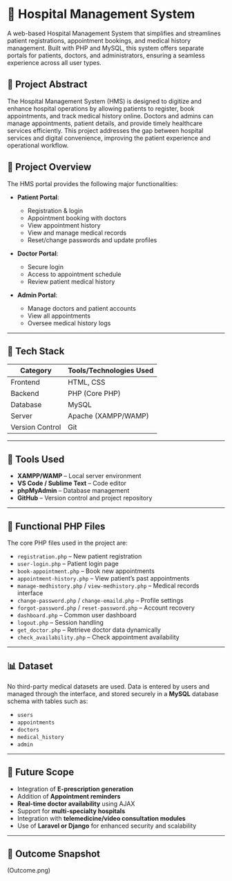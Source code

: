 # 🏥 Hospital Management System

A web-based Hospital Management System that simplifies and streamlines patient registrations, appointment bookings, and medical history management. Built with PHP and MySQL, this system offers separate portals for patients, doctors, and administrators, ensuring a seamless experience across all user types.

## 📄 Project Abstract

The Hospital Management System (HMS) is designed to digitize and enhance hospital operations by allowing patients to register, book appointments, and track medical history online. Doctors and admins can manage appointments, patient details, and provide timely healthcare services efficiently. This project addresses the gap between hospital services and digital convenience, improving the patient experience and operational workflow.

## 📌 Project Overview

The HMS portal provides the following major functionalities:

- **Patient Portal**:
  - Registration & login
  - Appointment booking with doctors
  - View appointment history
  - View and manage medical records
  - Reset/change passwords and update profiles

- **Doctor Portal**:
  - Secure login
  - Access to appointment schedule
  - Review patient medical history

- **Admin Portal**:
  - Manage doctors and patient accounts
  - View all appointments
  - Oversee medical history logs

---

## 🧱 Tech Stack

| Category        | Tools/Technologies Used             |
|----------------|--------------------------------------|
| Frontend       | HTML, CSS                           |
| Backend        | PHP (Core PHP)                      |
| Database       | MySQL                               |
| Server         | Apache (XAMPP/WAMP)                 |
| Version Control| Git                                 |

---

## 🧰 Tools Used

- **XAMPP/WAMP** – Local server environment
- **VS Code / Sublime Text** – Code editor
- **phpMyAdmin** – Database management
- **GitHub** – Version control and project repository

---

## 🔀 Functional PHP Files

The core PHP files used in the project are:

- `registration.php` – New patient registration  
- `user-login.php` – Patient login page  
- `book-appointment.php` – Book new appointments  
- `appointment-history.php` – View patient’s past appointments  
- `manage-medhistory.php` / `view-medhistory.php` – Medical records interface  
- `change-password.php` / `change-emaild.php` – Profile settings  
- `forgot-password.php` / `reset-password.php` – Account recovery  
- `dashboard.php` – Common user dashboard  
- `logout.php` – Session handling  
- `get_doctor.php` – Retrieve doctor data dynamically  
- `check_availability.php` – Check appointment availability

---

## 📊 Dataset

No third-party medical datasets are used. Data is entered by users and managed through the interface, and stored securely in a **MySQL** database schema with tables such as:

- `users`
- `appointments`
- `doctors`
- `medical_history`
- `admin`

---

## 🔮 Future Scope

- Integration of **E-prescription generation**
- Addition of **Appointment reminders**
- **Real-time doctor availability** using AJAX
- Support for **multi-specialty hospitals**
- Integration with **telemedicine/video consultation modules**
- Use of **Laravel or Django** for enhanced security and scalability

---

## 📌 Outcome Snapshot

(Outcome.png)

